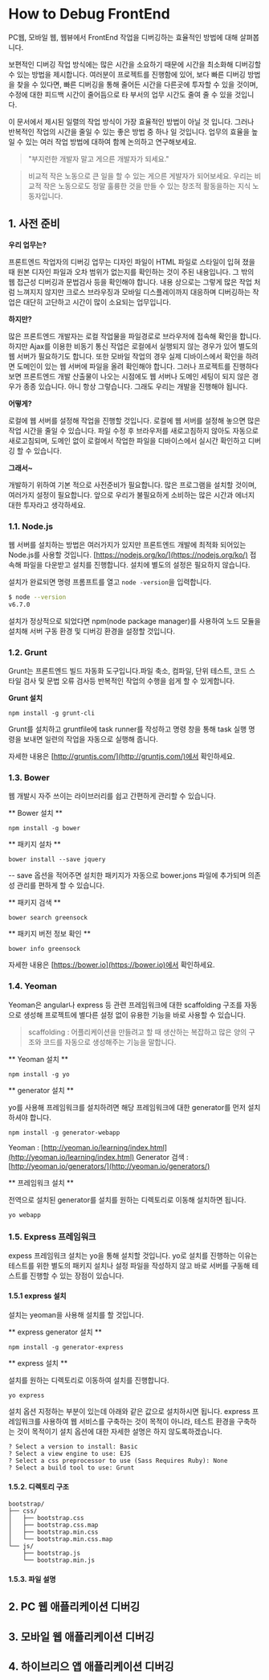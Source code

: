 # How to Debug FrontEnd

PC웹, 모바일 웹, 웹뷰에서 FrontEnd 작업을 디버깅하는 효율적인 방법에 대해 살펴봅니다.

보편적인 디버깅 작업 방식에는 많은 시간을 소요하기 때문에 시간을 최소화해 디버깅할 수 있는 방법을 제시합니다. 여러분이 프로젝트를 진행함에 있어, 보다 빠른 디버깅 방법을 찾을 수 있다면, 빠른 디버깅을 통해 줄어든 시간을 다른곳에 투자할 수 있을 것이며, 수정에 대한 피드백 시간이 줄어듬으로 타 부서의 업무 시간도 줄여 줄 수 있을 것입니다.

이 문서에서 제시된 일렬의 작업 방식이 가장 효율적인 방법이 아닐 것 입니다. 그러나  반복적인 작업의 시간을 줄일 수 있는 좋은 방법 중 하나 일 것입니다. 업무의 효율을 높일 수 있는 여러 작업 방법에 대하여 함께 논의하고 연구해보세요.

> "부지런한 개발자 말고 게으른 개발자가 되세요."

> 비교적 작은 노동으로 큰 일을 할 수 있는 게으른 게발자가 되어보세요. 우리는 비교적 작은 노동으로도 정말 훌륭한 것을 만들 수 있는 창조적 활동을하는 지식 노동자입니다.


## 1. 사전 준비

**우리 업무는?**

프론트엔드 작업자의 디버깅 업무는 디자인 파일이 HTML 파일로 스타일이 입혀 졌을 때 원본 디자인 파일과 오차 범위가 없는지를 확인하는 것이 주된 내용입니다. 그 밖의 웹 접근성 디버깅과 문법검사 등을 확인해야 합니다. 내용 상으로는 그렇게 많은 작업 처럼 느껴지지 않지만 크로스 브라우징과 모바일 디스플레이까지 대응하며 디버깅하는 작업은 대단히 고단하고 시간이 많이 소요되는 업무입니다.

**하지만?**

많은 프론트엔드 개발자는 로컬 작업물을 파일경로로 브라우저에 접속해 확인을 합니다. 하지만 Ajax를 이용한 비동기 통신 작업은 로컬에서 실행되지 않는 경우가 있어 별도의 웹 서버가 필요하기도 합니다. 또한 모바일 작업의 경우 실제 디바이스에서 확인을 하려면 도메인이 있는 웹 서버에 파일을 올려 확인해야 합니다. 그러나 프로젝트를 진행하다 보면 프론트엔드 개발 산출물이 나오는 시점에도 웹 서버나 도메인 세팅이 되지 않은 경우가 종종 있습니다. 아니 항상 그렇습니다. 그래도 우리는 개발을 진행해야 됩니다.

**어떻게?**

로컬에 웹 서버를 설정해 작업을 진행할 것입니다. 로컬에 웹 서버를 설정해 놓으면 많은 작업 시간을 줄일 수 있습니다. 파일 수정 후 브라우저를 새로고침하지 않아도 자동으로 새로고침되며, 도메인 없이 로컬에서 작업한 파일을 디바이스에서 실시간 확인하고 디버깅 할 수 있습니다.

**그래서~**

개발하기 위하여 기본 적으로 사전준비가 필요합니다. 많은 프로그램을 설치할 것이며, 여러가지 설정이 필요합니다. 앞으로 우리가 불필요하게 소비하는 많은 시간과 에너지 대한 투자라고 생각하세요.

### 1.1. Node.js

웹 서버를 설치하는 방법은 여러가지가 있지만 프론트엔드 개발에 최적화 되어있는 Node.js를 사용할 것입니다. [https://nodejs.org/ko/](https://nodejs.org/ko/) 접속해 파일을 다운받고 설치를 진행합니다. 설치에 별도의 설정은 필요하지 않습니다.

설치가 완료되면 명령 프롬프트를 열고 `node -version`을 입력합니다.

```bash
$ node --version
v6.7.0
```

설치가 정상적으로 되었다면 npm(node package manager)를 사용하여 노드 모듈을 설치해 서버 구동 환경 및 디버깅 환경을 설정할 것입니다.

### 1.2. Grunt

Grunt는 프론트엔드 빌드 자동화 도구입니다.파일 축소, 컴파일, 단위 테스트, 코드 스타일 검사 및 문법 오류 검사등 반복적인 작업의 수행을 쉽게 할 수 있게합니다.

**Grunt 설치**

```
npm install -g grunt-cli
```

Grunt를 설치하고 gruntfile에 task runner를 작성하고 명령 창을 통해 task 실행 명령을 보내면 일련의 작업을 자동으로 실행해 줍니다.

자세한 내용은 [http://gruntjs.com/](http://gruntjs.com/)에서 확인하세요.

### 1.3. Bower

웹 개발시 자주 쓰이는 라이브러리를 쉽고 간편하게 관리할 수 있습니다.

** Bower 설치 **


```
npm install -g bower
```

** 패키지 설차 **

```
bower install --save jquery
```

-- save 옵션을 적어주면 설치한 패키지가 자동으로 bower.jons 파일에 추가되며 의존성 관리를 편하게 할 수 있습니다.

** 패키지 검색 **

```
bower search greensock
```

** 패키지 버전 정보 확인 **

```
bower info greensock
```
자세한 내용은 [https://bower.io](https://bower.io)에서 확인하세요.

### 1.4. Yeoman

Yeoman은 angular나 express 등 관련 프레임워크에 대한 scaffolding 구조를 자동으로 생성해 프로젝트에 별다른 설정 없이 유용한 기능을 바로 사용할 수 있습니다.

> scaffolding : 어플리케이션을 만들려고 할 때 생산하는 복잡하고 많은 양의 구조와 코드를 자동으로 생성해주는 기능을 말합니다.

** Yeoman 설치 **

```
npm install -g yo
```

** generator 설치 **

yo를 사용해 프레임워크를 설치하려면 해당 프레임워크에 대한 generator를 먼저 설치하셔야 합니다.

```
npm install -g generator-webapp
```

Yeoman : [http://yeoman.io/learning/index.html](http://yeoman.io/learning/index.html)
Generator 검색 : [http://yeoman.io/generators/](http://yeoman.io/generators/)

** 프레임워크 설치 **

전역으로 설치된 generator를 설치를 원하는 디렉토리로 이동해 설치하면 됩니다.

```
yo webapp
```


### 1.5. Express 프레임워크

expess 프레임워크 설치는 yo을 통해 설치할 것입니다. yo로 설치를 진행하는 이유는 테스트를 위한 별도의 패키지 설치나 설정 파일을 작성하지 않고 바로 서버를 구동해 테스트를 진행할 수 있는 장점이 있습니다.

#### 1.5.1 express 설치

설치는 yeoman을 사용해 설치를 할 것입니다.

** express generator 설치 **

```
npm install -g generator-express
```

** express 설치 **

설치를 원하는 디렉토리로 이동하여 설치를 진행합니다.

```
yo express
```

설치 옵션 지정하는 부분이 있는데 아래와 같은 값으로 설치하시면 됩니다. express 프레임워크를 사용하여 웹 서비스를 구축하는 것이 목적이 아니라, 테스트 환경을 구축하는 것이 목적이기 설치 옵션에 대한 자세한 설명은 하지 않도록하겠습니다.

```
? Select a version to install: Basic
? Select a view engine to use: EJS
? Select a css preprocessor to use (Sass Requires Ruby): None
? Select a build tool to use: Grunt
```

#### 1.5.2. 디렉토리 구조

```
bootstrap/
├── css/
│   ├── bootstrap.css
│   ├── bootstrap.css.map
│   ├── bootstrap.min.css
│   └── bootstrap.min.css.map
└── js/
    ├── bootstrap.js
    └── bootstrap.min.js
```

#### 1.5.3. 파일 설명

## 2. PC 웹 애플리케이션 디버깅

## 3. 모바일 웹 애플리케이션 디버깅

## 4. 하이브리으 앱 애플리케이션 디버깅
